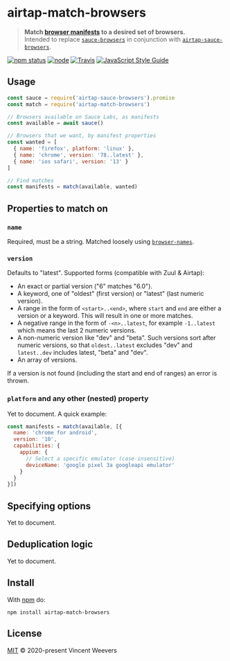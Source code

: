 # airtap-match-browsers

> **Match [browser manifests](https://github.com/airtap/browser-manifest) to a desired set of browsers.**  
> Intended to replace [`sauce-browsers`](https://github.com/lpinca/sauce-browsers) in conjunction with [`airtap-sauce-browsers`](https://github.com/airtap/sauce-browsers).

[![npm status](http://img.shields.io/npm/v/airtap-match-browsers.svg)](https://www.npmjs.org/package/airtap-match-browsers)
[![node](https://img.shields.io/node/v/airtap-match-browsers.svg)](https://www.npmjs.org/package/airtap-match-browsers)
[![Travis](https://img.shields.io/travis/com/airtap/match-browsers.svg)](https://travis-ci.com/airtap/match-browsers)
[![JavaScript Style Guide](https://img.shields.io/badge/code_style-standard-brightgreen.svg)](https://standardjs.com)

## Usage

```js
const sauce = require('airtap-sauce-browsers').promise
const match = require('airtap-match-browsers')

// Browsers available on Sauce Labs, as manifests
const available = await sauce()

// Browsers that we want, by manifest properties
const wanted = [
  { name: 'firefox', platform: 'linux' },
  { name: 'chrome', version: '78..latest' },
  { name: 'ios safari', version: '13' }
]

// Find matches
const manifests = match(available, wanted)
```

## Properties to match on

### `name`

Required, must be a string. Matched loosely using [`browser-names`](https://github.com/airtap/browser-names).

### `version`

Defaults to "latest". Supported forms (compatible with Zuul & Airtap):

- An exact or partial version ("6" matches "6.0").
- A keyword, one of "oldest" (first version) or "latest" (last numeric version).
- A range in the form of `<start>..<end>`, where `start` and `end` are either a version or a keyword. This will result in one or more matches.
- A negative range in the form of `-<n>..latest`, for example `-1..latest` which means the last 2 numeric versions.
- A non-numeric version like "dev" and "beta". Such versions sort after numeric versions, so that `oldest..latest` excludes "dev" and `latest..dev` includes latest, "beta" and "dev".
- An array of versions.

If a version is not found (including the start and end of ranges) an error is thrown.

### `platform` and any other (nested) property

Yet to document. A quick example:

```js
const manifests = match(available, [{
  name: 'chrome for android',
  version: '10',
  capabilities: {
    appium: {
      // Select a specific emulator (case-insensitive)
      deviceName: 'google pixel 3a googleapi emulator'
    }
  }
}])
```

## Specifying options

Yet to document.

## Deduplication logic

Yet to document.

## Install

With [npm](https://npmjs.org) do:

```
npm install airtap-match-browsers
```

## License

[MIT](LICENSE.md) © 2020-present Vincent Weevers
